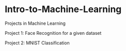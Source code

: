 # Intro-to-Machine-Learning
Projects in Machine Learning

Project 1: Face Recognition for a given dataset

Project 2: MNIST Classification
